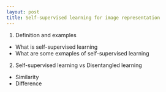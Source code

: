 ```yaml
---
layout: post
title: Self-supervised learning for image representation
---
```


1. Definition and examples
- What is self-supervised learning
- What are some exmaples of self-supervised learning
2. Self-supervised learning vs Disentangled learning
- Similarity
- Difference